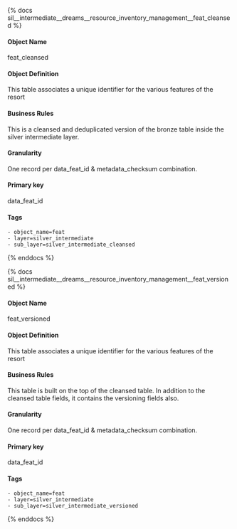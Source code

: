 {% docs sil__intermediate__dreams__resource_inventory_management__feat_cleansed %}

#### Object Name
feat_cleansed

#### Object Definition
This table associates a unique identifier for the various features of the resort

#### Business Rules
This is a cleansed and deduplicated version of the bronze table inside the silver intermediate layer.

#### Granularity
One record per data_feat_id & metadata_checksum combination.

#### Primary key
data_feat_id

#### Tags
    - object_name=feat
    - layer=silver_intermediate
    - sub_layer=silver_intermediate_cleansed

{% enddocs %}

{% docs sil__intermediate__dreams__resource_inventory_management__feat_versioned %}

#### Object Name
feat_versioned

#### Object Definition
This table associates a unique identifier for the various features of the resort

#### Business Rules
This table is built on the top of the cleansed table. In addition to the cleansed table fields, it contains the versioning fields also.

#### Granularity
One record per data_feat_id & metadata_checksum combination.

#### Primary key
data_feat_id

#### Tags
    - object_name=feat
    - layer=silver_intermediate
    - sub_layer=silver_intermediate_versioned

{% enddocs %}